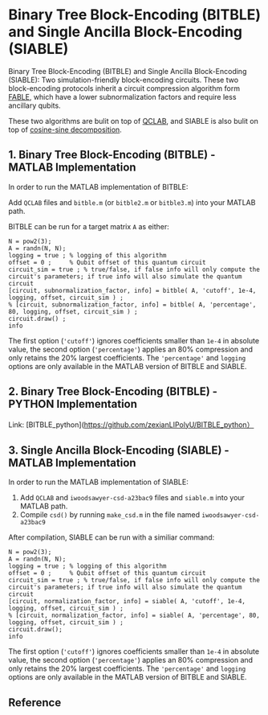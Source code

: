 # Binary Tree Block-Encoding (BITBLE) and Single Ancilla Block-Encoding (SIABLE)
Binary Tree Block-Encoding (BITBLE) and Single Ancilla Block-Encoding (SIABLE): Two simulation-friendly block-encoding circuits. These two block-encoding protocols inherit a circuit compression algorithm form [FABLE](https://github.com/QuantumComputingLab/fable), which have a lower subnormalization factors and require less ancillary qubits.

These two algorithms are bulit on top of [QCLAB](https://github.com/QuantumComputingLab/qclab), and SIABLE is also bulit on top of [cosine-sine decomposition](https://www.mathworks.com/matlabcentral/fileexchange/50402-cosine-sine-decomposition).


## 1. Binary Tree Block-Encoding (BITBLE) - MATLAB Implementation ##

In order to run the MATLAB implementation of BITBLE:

Add `QCLAB` files and `bitble.m` (or `bitble2.m` or `bitble3.m`) into your MATLAB path.

BITBLE can be run for a target matrix `A` as either:


 ```
N = pow2(3);
A = randn(N, N);
logging = true ; % logging of this algorithm
offset = 0 ;     % Qubit offset of this quantum circuit
circuit_sim = true ; % true/false, if false info will only compute the circuit's parameters; if true info will also simulate the quantum circuit
[circuit, subnormalization_factor, info] = bitble( A, 'cutoff', 1e-4, logging, offset, circuit_sim ) ;
% [circuit, subnormalization_factor, info] = bitble( A, 'percentage', 80, logging, offset, circuit_sim ) ;
circuit.draw() ;
info

```
The first option (`'cutoff'`) ignores coefficients smaller than `1e-4` in absolute value, the second option
(`'percentage'`) applies an 80% compression and only retains the 20% largest coefficients. The `'percentage'` and `logging` options are only available in the MATLAB version of BITBLE and SIABLE.

## 2. Binary Tree Block-Encoding (BITBLE) - PYTHON Implementation ##

Link: [BITBLE_python](https://github.com/zexianLIPolyU/BITBLE_python）



## 3. Single Ancilla Block-Encoding (SIABLE) - MATLAB Implementation ##

In order to run the MATLAB implementation of SIABLE:

1. Add `QCLAB` and `iwoodsawyer-csd-a23bac9` files and `siable.m` into your MATLAB path.
2. Compile `csd()` by running `make_csd.m` in the file named `iwoodsawyer-csd-a23bac9`

After compilation, SIABLE can be run with a similiar command: 

 ```
N = pow2(3);
A = randn(N, N);
logging = true ; % logging of this algorithm
offset = 0 ;     % Qubit offset of this quantum circuit
circuit_sim = true ; % true/false, if false info will only compute the circuit's parameters; if true info will also simulate the quantum circuit
[circuit, normalization_factor, info] = siable( A, 'cutoff', 1e-4, logging, offset, circuit_sim ) ;
% [circuit, normalization_factor, info] = siable( A, 'percentage', 80, logging, offset, circuit_sim ) ;
circuit.draw();
info
```
The first option (`'cutoff'`) ignores coefficients smaller than `1e-4` in absolute value, the second option
(`'percentage'`) applies an 80% compression and only retains the 20% largest coefficients. The `'percentage'` and `logging` options are only available in the MATLAB version of BITBLE and SIABLE.

## Reference
